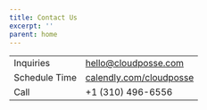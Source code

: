 ```yaml
---
title: Contact Us
excerpt: ''
parent: home
---
```


|               |                                                            |
|:--------------|:-----------------------------------------------------------|
| Inquiries     | [hello@cloudposse.com](mailto:hello@cloudposse.com)        |
| Schedule Time | [calendly.com/cloudposse](https://calendly.com/cloudposse) |
| Call          | +1 (310) 496-6556                                          |
